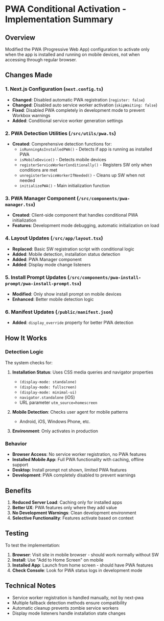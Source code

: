 # PWA Conditional Activation - Implementation Summary

## Overview

Modified the PWA (Progressive Web App) configuration to activate only when the app is installed and running on mobile devices, not when accessing through regular browser.

## Changes Made

### 1. Next.js Configuration (`next.config.ts`)

- **Changed**: Disabled automatic PWA registration (`register: false`)
- **Changed**: Disabled auto service worker activation (`skipWaiting: false`)
- **Fixed**: Disabled PWA completely in development mode to prevent Workbox warnings
- **Added**: Conditional service worker generation settings

### 2. PWA Detection Utilities (`/src/utils/pwa.ts`)

- **Created**: Comprehensive detection functions for:
  - `isRunningAsInstalledPWA()` - Detects if app is running as installed PWA
  - `isMobileDevice()` - Detects mobile devices
  - `registerServiceWorkerConditionally()` - Registers SW only when conditions are met
  - `unregisterServiceWorkerIfNeeded()` - Cleans up SW when not needed
  - `initializePWA()` - Main initialization function

### 3. PWA Manager Component (`/src/components/pwa-manager.tsx`)

- **Created**: Client-side component that handles conditional PWA initialization
- **Features**: Development mode debugging, automatic initialization on load

### 4. Layout Updates (`/src/app/layout.tsx`)

- **Replaced**: Basic SW registration script with conditional logic
- **Added**: Mobile detection, installation status detection
- **Added**: PWA Manager component
- **Added**: Display mode change listeners

### 5. Install Prompt Updates (`/src/components/pwa-install-prompt/pwa-install-prompt.tsx`)

- **Modified**: Only show install prompt on mobile devices
- **Enhanced**: Better mobile detection logic

### 6. Manifest Updates (`/public/manifest.json`)

- **Added**: `display_override` property for better PWA detection

## How It Works

### Detection Logic

The system checks for:

1. **Installation Status**: Uses CSS media queries and navigator properties

   - `(display-mode: standalone)`
   - `(display-mode: fullscreen)`
   - `(display-mode: minimal-ui)`
   - `navigator.standalone` (iOS)
   - URL parameter `utm_source=homescreen`

2. **Mobile Detection**: Checks user agent for mobile patterns

   - Android, iOS, Windows Phone, etc.

3. **Environment**: Only activates in production

### Behavior

- **Browser Access**: No service worker registration, no PWA features
- **Installed Mobile App**: Full PWA functionality with caching, offline support
- **Desktop**: Install prompt not shown, limited PWA features
- **Development**: PWA completely disabled to prevent warnings

## Benefits

1. **Reduced Server Load**: Caching only for installed apps
2. **Better UX**: PWA features only where they add value
3. **No Development Warnings**: Clean development environment
4. **Selective Functionality**: Features activate based on context

## Testing

To test the implementation:

1. **Browser**: Visit site in mobile browser - should work normally without SW
2. **Install**: Use "Add to Home Screen" on mobile
3. **Installed App**: Launch from home screen - should have PWA features
4. **Check Console**: Look for PWA status logs in development mode

## Technical Notes

- Service worker registration is handled manually, not by next-pwa
- Multiple fallback detection methods ensure compatibility
- Automatic cleanup prevents zombie service workers
- Display mode listeners handle installation state changes

